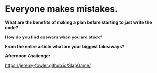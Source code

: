 # Everyone makes mistakes.

**What are the benefits of making a plan before starting to just write the code?**



**How do you find answers when you are stuck?**



**From the entire article what are your biggest takeaways?**



**Afternoon Challenge:**

https://jeremy-fowler.github.io/SlapGame/
